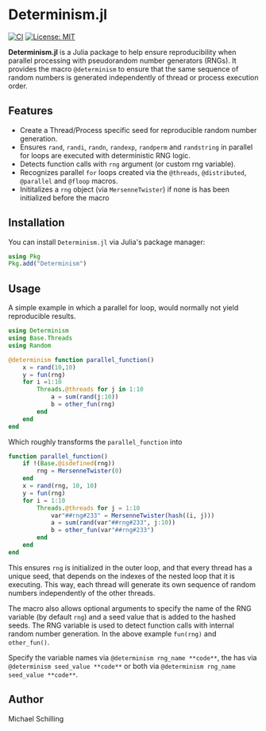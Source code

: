 # Determinism.jl

[![CI](https://github.com/Ntropic/Determinism/actions/workflows/ci.yml/badge.svg)](https://github.com/Ntropic/Determinism/actions/workflows/ci.yml)
[![License: MIT](https://img.shields.io/badge/License-MIT-yellow.svg)](https://opensource.org/licenses/MIT)

**Determinism.jl** is a Julia package to help ensure reproducibility when parallel processing with pseudorandom number generators (RNGs). It provides the macro `@determinism` to ensure that the same sequence of random numbers is generated independently of thread or process execution order.

## Features
- Create a Thread/Process specific seed for reproducible random number generation.
- Ensures `rand`, `randi`, `randn`, `randexp`, `randperm` and `randstring` in parallel for loops are executed with deterministic RNG logic.
- Detects function calls with `rng` argument (or custom rng variable).
- Recognizes parallel `for` loops created via the `@threads`, `@distributed`, `@parallel` and `@floop` macros.
- Inititalizes a `rng` object (via `MersenneTwister`) if none is has been initialized before the macro


## Installation
You can install `Determinism.jl` via Julia's package manager:

```julia
using Pkg
Pkg.add("Determinism")
```

## Usage
A simple example in which a parallel for loop, would normally not yield reproducible results.
```julia
using Determinism
using Base.Threads 
using Random

@determinism function parallel_function()
    x = rand(10,10)
    y = fun(rng)
    for i =1:10
        Threads.@threads for j in 1:10
            a = sum(rand(j:10))
            b = other_fun(rng)
        end
    end
end
```
Which roughly transforms the `parallel_function` into
```julia
function parallel_function()
    if !(Base.@isdefined(rng))
        rng = MersenneTwister(0)
    end
    x = rand(rng, 10, 10)
    y = fun(rng)
    for i = 1:10
        Threads.@threads for j = 1:10
            var"##rng#233" = MersenneTwister(hash((i, j)))
            a = sum(rand(var"##rng#233", j:10))
            b = other_fun(var"##rng#233")
        end
    end
end
```
This ensures `rng` is initialized in the outer loop, and that every thread has a unique seed, that depends on the indexes of the nested loop that it is executing. This way, each thread will generate its own sequence of random numbers independently of the other threads.

The macro also allows optional arguments to specify the name of the RNG variable (by default `rng`) and a seed value that is added to the hashed seeds. The RNG variable is used to detect function calls with internal random number generation. In the above example `fun(rng)` and `other_fun()`.

Specify the variable names via `@determinism rng_name **code**`, the has via `@determinism seed_value **code**` or both via `@determinism rng_name seed_value **code**`. 

## Author
Michael Schilling